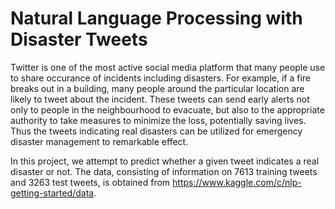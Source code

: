 # Natural Language Processing with Disaster Tweets

Twitter is one of the most active social media platform that many people use to share occurance of incidents including disasters. For example, if a fire breaks out in a building, many people around the particular location are likely to tweet about the incident. These tweets can send early alerts not only to people in the neighbourhood to evacuate, but also to the appropriate authority to take measures to minimize the loss, potentially saving lives. Thus the tweets indicating real disasters can be utilized for emergency disaster management to remarkable effect.

In this project, we attempt to predict whether a given tweet indicates a real disaster or not. The data, consisting of information on 7613 training tweets and 3263 test tweets, is obtained from https://www.kaggle.com/c/nlp-getting-started/data.

